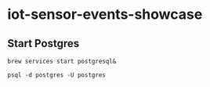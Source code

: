 # iot-sensor-events-showcase


## Start Postgres

```shell
brew services start postgresql&
```

```shell
psql -d postgres -U postgres
```